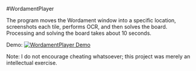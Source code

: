 #WordamentPlayer

The program moves the Wordament window into a specific location, screenshots each tile, performs OCR, and then solves the board. Processing and solving the board takes about 10 seconds. 

Demo:
[![WordamentPlayer Demo](https://j.gifs.com/2k2LvA.gif)](https://www.youtube.com/watch?v=qaOtIU-mFYQ)

Note: I do not encourage cheating whatsoever; this project was merely an intellectual exercise.
